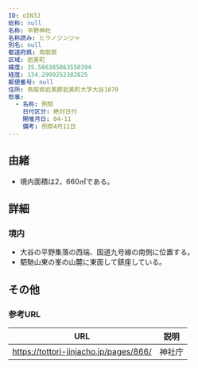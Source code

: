 ```yaml
---
ID: oIN3J
総称: null
名称: 平野神社
名称読み: ヒラノジンジャ
別名: null
都道府県: 鳥取県
区域: 岩美町
緯度: 35.566385863550394
経度: 134.2999252382825
郵便番号: null
住所: 鳥取県岩美郡岩美町大字大谷1870
祭事:
  - 名称: 例祭
    日付区分: 絶対日付
    開催月日: 04-11
    備考: 例祭4月11日
---
```


## 由緒

- 境内面積は2，660㎡である。

## 詳細

### 境内

- 大谷の平野集落の西端、国道九号線の南側に位置する。
- 駟馳山東の峯の山麓に東面して鎮座している。

## その他

### 参考URL

| URL                                    | 説明   |
| -------------------------------------- | ------ |
| https://tottori-jinjacho.jp/pages/866/ | 神社庁 |

